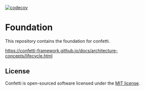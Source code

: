 [![codecov](https://codecov.io/gh/confetti-framework/foundation/branch/main/graph/badge.svg?token=S8S1H6D2SA)](https://codecov.io/gh/confetti-framework/foundation)

# Foundation

This repository contains the foundation for confetti.

https://confetti-framework.github.io/docs/architecture-concepts/lifecycle.html

## License

Confetti is open-sourced software licensed under the [MIT license](https://opensource.org/licenses/MIT).

